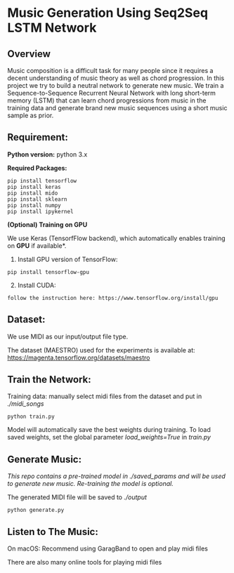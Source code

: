 # Music Generation Using Seq2Seq LSTM Network


## Overview

Music composition is a difficult task for many people since it requires a decent understanding of music theory as well as chord progression. In this project we try to build a neutral network to generate new music. We train a Sequence-to-Sequence Recurrent Neural Network with long short-term memory (LSTM) that can learn chord progressions from music in the training data and generate brand new music sequences using a short music sample as prior.

## Requirement:

**Python version:** python 3.x

**Required Packages:**

    pip install tensorflow
    pip install keras
    pip install mido
    pip install sklearn
    pip install numpy
    pip install ipykernel

**(Optional) Training on GPU**

We use Keras (TensorfFlow backend), which automatically enables training on **GPU** if available*.

   1. Install GPU version of TensorFlow:
    
    pip install tensorflow-gpu
   
   2. Install CUDA:
    
    follow the instruction here: https://www.tensorflow.org/install/gpu
    

## Dataset:

We use MIDI as our input/output file type. 

The dataset (MAESTRO) used for the experiments is available at: https://magenta.tensorflow.org/datasets/maestro

## Train the Network: 

Training data: manually select midi files from the dataset and put in *./midi_songs*

    python train.py

Model will automatically save the best weights during training. To load saved weights, set the global parameter *load_weights=True* in *train.py*

## Generate Music: 

*This repo contains a pre-trained model in ./saved_params and will be used to generate new music. Re-training the model is optional.*

The generated MIDI file will be saved to *./output*

    python generate.py

## Listen to The Music:

On macOS: Recommend using GaragBand to open and play midi files

There are also many online tools for playing midi files
